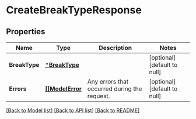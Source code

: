 # CreateBreakTypeResponse

## Properties
Name | Type | Description | Notes
------------ | ------------- | ------------- | -------------
**BreakType** | [***BreakType**](BreakType.md) |  | [optional] [default to null]
**Errors** | [**[]ModelError**](Error.md) | Any errors that occurred during the request. | [optional] [default to null]

[[Back to Model list]](../README.md#documentation-for-models) [[Back to API list]](../README.md#documentation-for-api-endpoints) [[Back to README]](../README.md)

